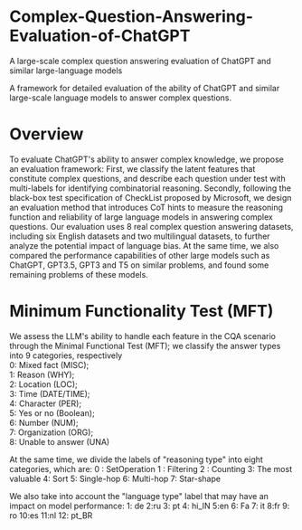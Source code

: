 # Complex-Question-Answering-Evaluation-of-ChatGPT
A large-scale complex question answering evaluation of ChatGPT and similar large-language models

A framework for detailed evaluation of the ability of ChatGPT and similar large-scale language models to answer complex questions.

# Overview

To evaluate ChatGPT's ability to answer complex knowledge, we propose an evaluation framework:
First, we classify the latent features that constitute complex questions, and describe each question under test with multi-labels for identifying combinatorial reasoning.
Secondly, following the black-box test specification of CheckList proposed by Microsoft, we design an evaluation method that introduces CoT hints to measure the reasoning function and reliability of large language models in answering complex questions.
Our evaluation uses 8 real complex question answering datasets, including six English datasets and two multilingual datasets, to further analyze the potential impact of language bias.
At the same time, we also compared the performance capabilities of other large models such as ChatGPT, GPT3.5, GPT3 and T5 on similar problems, and found some remaining problems of these models.

# Minimum Functionality Test (MFT)

We assess the LLM's ability to handle each feature in the CQA scenario through the Minimal Functional Test (MFT); we classify the answer types into 9 categories, respectively  
0: Mixed fact (MISC);  
1: Reason (WHY);  
2: Location (LOC);  
3: Time (DATE/TIME);  
4: Character (PER);  
5: Yes or no (Boolean);  
6: Number (NUM);  
7: Organization (ORG);  
8: Unable to answer (UNA)  

At the same time, we divide the labels of "reasoning type" into eight categories, which are:
0 : SetOperation
1 : Filtering
2 : Counting
3: The most valuable
4: Sort
5: Single-hop
6: Multi-hop
7: Star-shape

We also take into account the "language type" label that may have an impact on model performance:
1: de
2:ru
3: pt
4: hi_IN
5:en
6: Fa
7: it
8:fr
9: ro
10:es
11:nl
12: pt_BR




